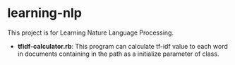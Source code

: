 # learning-nlp

This project is for Learning Nature Language Processing.

*  **tfidf-calculator.rb**: This program can calculate tf-idf value to each word in documents containing in the path as a initialize parameter of class. 
